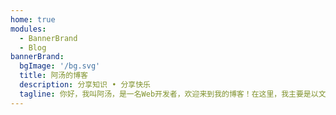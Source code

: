 ```yaml
---
home: true
modules:
  - BannerBrand
  - Blog
bannerBrand:
  bgImage: '/bg.svg'
  title: 阿汤的博客
  description: 分享知识 • 分享快乐
  tagline: 你好，我叫阿汤，是一名Web开发者，欢迎来到我的博客！在这里，我主要是以文章的形式，分享一些自己在Web开发领域的工作经验和学习体会！一些文章中会有动手实验，如果你感兴趣，推荐和我一起去完成实验的每一步操作。另外，我将实验中用到的演示项目上传到了Github，地址是：https://github.com/tsq-blog。
---
```

